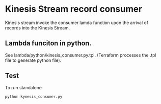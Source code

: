 # Kinesis Stream record consumer
Kinesis stream invoke the consumer lamda function upon the arrival of records into the Kinesis Stream.

## Lambda funciton in python.
See lambda/python/kinesis_consumer.py.tpl. (Terraform processes the .tpl file to generate python file).

## Test
To run standalone.
```
python kynesis_consumer.py
```

